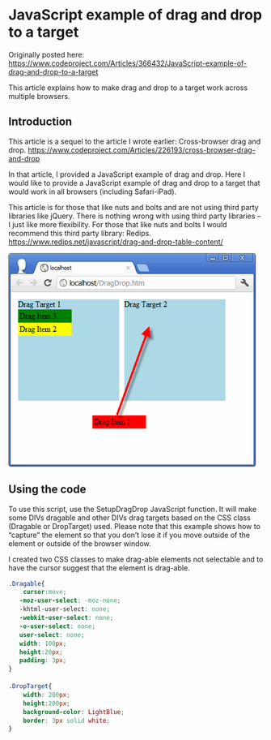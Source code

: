 # JavaScript example of drag and drop to a target

Originally posted here:
https://www.codeproject.com/Articles/366432/JavaScript-example-of-drag-and-drop-to-a-target

This article explains how to make drag and drop to a target work across multiple browsers.

## Introduction

This article is a sequel to the article I wrote earlier: Cross-browser drag and drop. 
https://www.codeproject.com/Articles/226193/cross-browser-drag-and-drop

In that article, I provided a JavaScript example of drag and drop. Here I would like to provide a JavaScript example of drag and drop to a target that would work in all browsers (including Safari-iPad).

This article is for those that like nuts and bolts and are not using third party libraries like jQuery. There is nothing wrong with using third party libraries – I just like more flexibility. For those that like nuts and bolts I would recommend this third party library: Redips. https://www.redips.net/javascript/drag-and-drop-table-content/

![](img/dragdrop.gif)

## Using the code
To use this script, use the SetupDragDrop JavaScript function. It will make some DIVs dragable and other DIVs drag targets based on the CSS class (Dragable or DropTarget) used. Please note that this example shows how to “capture” the element so that you don’t lose it if you move outside of the element or outside of the browser window. 

I created two CSS classes to make drag-able elements not selectable and to have the cursor suggest that the element is drag-able.

```css
.Dragable{
    cursor:move;
   -moz-user-select: -moz-none;   
   -khtml-user-select: none;   
   -webkit-user-select: none;   
   -o-user-select: none;   
   user-select: none;
   width: 100px; 
   height:20px; 
   padding: 3px;
}

.DropTarget{
    width: 200px; 
    height:200px; 
    background-color: LightBlue;
    border: 3px solid white;
}
```
